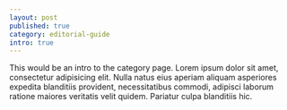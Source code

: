 ```yaml
---
layout: post
published: true
category: editorial-guide
intro: true
---
```


This would be an intro to the category page. Lorem ipsum dolor sit amet, consectetur adipisicing elit. Nulla natus eius aperiam aliquam asperiores expedita blanditiis provident, necessitatibus commodi, adipisci laborum ratione maiores veritatis velit quidem. Pariatur culpa blanditiis hic.
